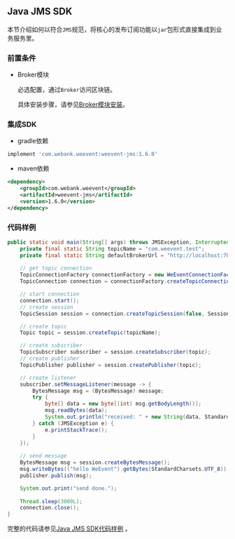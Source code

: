 ## Java JMS SDK
本节介绍如何以符合`JMS`规范，将核心的发布订阅功能以`jar`包形式直接集成到业务服务里。

### 前置条件

- Broker模块

  必选配置，通过`Broker`访问区块链。
  
  具体安装步骤，请参见[Broker模块安装](../install/module/broker.html)。
  
### 集成SDK

- gradle依赖
```groovy
implement 'com.webank.weevent:weevent-jms:1.6.0'
```
- maven依赖
```xml
<dependency>
    <groupId>com.webank.weevent</groupId>
    <artifactId>weevent-jms</artifactId>
    <version>1.6.0</version>
</dependency>
```

### 代码样例

```java
public static void main(String[] args) throws JMSException, InterruptedException {
    private final static String topicName = "com.weevent.test";
    private final static String defaultBrokerUrl = "http://localhost:7000/weevent-broker";
    
    // get topic connection
    TopicConnectionFactory connectionFactory = new WeEventConnectionFactory(defaultBrokerUrl);
    TopicConnection connection = connectionFactory.createTopicConnection();

    // start connection
    connection.start();
    // create session
    TopicSession session = connection.createTopicSession(false, Session.AUTO_ACKNOWLEDGE);

    // create topic
    Topic topic = session.createTopic(topicName);

    // create subscriber
    TopicSubscriber subscriber = session.createSubscriber(topic);
    // create publisher
    TopicPublisher publisher = session.createPublisher(topic);

    // create listener
    subscriber.setMessageListener(message -> {
        BytesMessage msg = (BytesMessage) message;
        try {
            byte[] data = new byte[(int) msg.getBodyLength()];
            msg.readBytes(data);
            System.out.println("received: " + new String(data, StandardCharsets.UTF_8));
        } catch (JMSException e) {
            e.printStackTrace();
        }
    });
        
    // send message
    BytesMessage msg = session.createBytesMessage();
    msg.writeBytes(("hello WeEvent").getBytes(StandardCharsets.UTF_8));
    publisher.publish(msg);

    System.out.print("send done.");
   
    Thread.sleep(3000L);
    connection.close();
}
```

完整的代码请参见[Java JMS SDK代码样例](https://github.com/WeBankFinTech/WeEvent/blob/master/weevent-jms/src/test/java/com/webank/weevent/jms/JMSSample.java) 。
